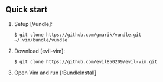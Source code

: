 ## Quick start

1. Setup [Vundle]:

     ```
     $ git clone https://github.com/gmarik/vundle.git ~/.vim/bundle/vundle
     ```
2. Download [evil-vim]:

     ```
     $ git clone https://github.com/evil850209/evil-vim.git
     ```

3. Open Vim and run [:BundleInstall]
